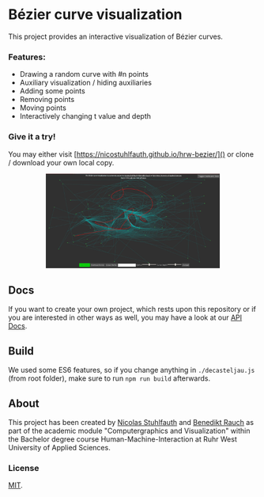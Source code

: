 # Bézier curve visualization

This project provides an interactive visualization of Bézier curves.

### Features:
- Drawing a random curve with #n points
- Auxiliary visualization / hiding auxiliaries
- Adding some points
- Removing points
- Moving points
- Interactively changing t value and depth

### Give it a try!
You may either visit [https://nicostuhlfauth.github.io/hrw-bezier/]() or clone / download your own local copy.

<p align="center">
<img src="./showcase/screenshot.jpg" alt="Screenshot of Bézier curve visualization" style="width: 70%;" />
</p>

## Docs
If you want to create your own project, which rests upon this repository or if you are interested in other ways as well, you may have a look at our [API Docs](https://nicostuhlfauth.github.io/hrw-bezier/docs).

## Build
We used some ES6 features, so if you change anything in `./decasteljau.js` (from root folder), make sure to run `npm run build` afterwards.

## About
This project has been created by [Nicolas Stuhlfauth](https://github.com/nicostuhlfauth) and [Benedikt Rauch](https://github.com/benediktrauch) as part of the academic module "Computergraphics and Visualization" within the Bachelor degree course Human-Machine-Interaction at Ruhr West University of Applied Sciences.

### License
[MIT](LICENSE).